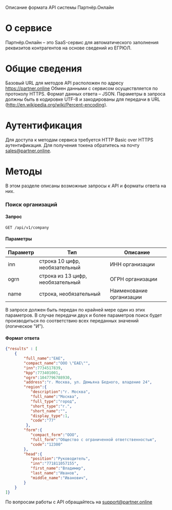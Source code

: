 Описание формата API системы Партнёр.Онлайн
# О сервисе
Партнёр.Онлайн – это SaaS-сервис для автоматического заполнения реквизитов контрагентов на основе сведений из ЕГРЮЛ.
# Общие сведения
Базовый URL для методов API расположен по адресу https://partner.online
Обмен данными с сервисом  осуществляется по протоколу HTTPS.
Формат данных ответа – JSON.
Параметры в запроса должны быть в кодировке UTF-8 и закодированы для передачи в URL (http://en.wikipedia.org/wiki/Percent-encoding).
# Аутентификация
Для доступа к методам сервиса требуется HTTP Basic over HTTPS аутентификация. Для получения токена обратитесь на почту sales@partner.online.

# Методы
В этом разделе описаны возможные запросы к API и форматы ответа на них.
### Поиск организаций
#### Запрос
`GET /api/v1/company`
#### Параметры
| Параметр | Тип | Описание |
| ------ | ------ | ------ |
| inn | строка 10 цифр, необязательный | ИНН организации |
| ogrn | строка из 13 цифр, необязательный | ОГРН организации
| name | строка, необязательный | Наименование организации |
В запросе должен быть передан по крайней мере один из этих параметров. В случае передачи двух и более параметров поиск будет производиться по соответствию всех переданных значений (логическое "И").
#### Формат ответа
```json
{"results" : [
    {
        "full_name":"ЕАЕ",
        "compact_name":"ООО \"ЕАЕ\"",
        "inn":7734517839,
        "kpp":773401001,
        "ogrn":1047796788930,
        "address":"г. Москва, ул. Демьяна Бедного, владение 24",
        "region":{  
           "description":"г. Москва",
           "full_name":"Москва",
           "full_type":"город",
           "short_type":"г.",
           "short_name":"",
           "display_type":1,
           "code":"77"
         },
        "form":{  
           "compact_form":"ООО",
           "full_form":"Общество с ограниченной ответственностью",
           "code":"12300"
        },
        "head":{  
           "position":"Руководитель",
           "inn":"771811057155",
           "first_name":"Владимир",
           "last_name":"Иванов",
           "middle_name":"Иванович",
        }
    }      
]}
```
По вопросам работы с API обращайтесь на support@partner.online
